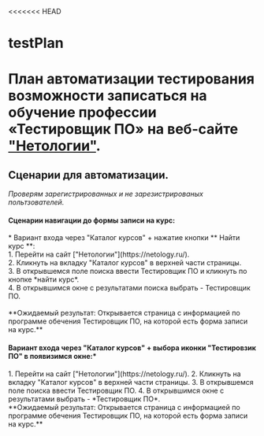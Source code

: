 <<<<<<< HEAD
# testPlan
План автоматизации тестирования возможности записаться на обучение профессии «Тестировщик ПО» на веб-сайте ["Нетологии"](https://netology.ru/).
=======

 <h2> Сценарии для автоматизации. </h2>

*Проверям зарегистрированных и не зарезистрированых польтзователей.*

<h4> Сценарии навигации до формы записи на курс: </h4>
* Вариант входа через "Каталог курсов" + нажатие кнопки ** Найти курс **: <br> 
  1. Перейти на сайт ["Нетологии"](https://netology.ru/). <br> 
  2. Кликнуть на вкладку "Каталог курсов" в верхней части страницы. <br> 
  3. В открывшемся поле поиска ввести Тестировщик ПО и кликнуть по кнопке *найти курс*. <br> 
  4. В открывшимся окне с результатами поиска выбрать - Тестировщик ПО. <br> 
<br>  **Ожидаемый результат: Открывается страница с информацией по программе обечения Тестировщик ПО, на которой есть форма записи на курс.** 

<h4> Вариант входа через "Каталог курсов" + выбора иконки "Тестировзик ПО" в появизимся окне:* </h4>
  1. Перейти на сайт ["Нетологии"](https://netology.ru/).
  2. Кликнуть на вкладку "Каталог курсов" в верхней части страницы.
  3. В открывшемся поле поиска ввести Тестировщик ПО.
  4. В открывшимся окне с результатами  выбрать - *Тестировщик ПО*.
<br> **Ожидаемый результат: Открывается страница с информацией по программе обечения Тестировщик ПО, на которой есть форма записи на курс.**